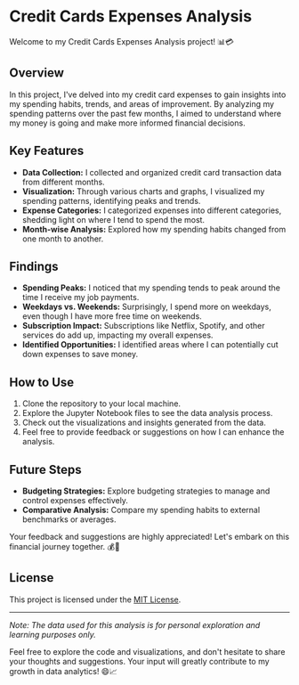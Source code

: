 # Credit Cards Expenses Analysis

Welcome to my Credit Cards Expenses Analysis project! 📊💳

## Overview

In this project, I've delved into my credit card expenses to gain insights into my spending habits, trends, and areas of improvement. By analyzing my spending patterns over the past few months, I aimed to understand where my money is going and make more informed financial decisions.

## Key Features

- **Data Collection:** I collected and organized credit card transaction data from different months.
- **Visualization:** Through various charts and graphs, I visualized my spending patterns, identifying peaks and trends.
- **Expense Categories:** I categorized expenses into different categories, shedding light on where I tend to spend the most.
- **Month-wise Analysis:** Explored how my spending habits changed from one month to another.

## Findings

- **Spending Peaks:** I noticed that my spending tends to peak around the time I receive my job payments.
- **Weekdays vs. Weekends:** Surprisingly, I spend more on weekdays, even though I have more free time on weekends.
- **Subscription Impact:** Subscriptions like Netflix, Spotify, and other services do add up, impacting my overall expenses.
- **Identified Opportunities:** I identified areas where I can potentially cut down expenses to save money.

## How to Use

1. Clone the repository to your local machine.
2. Explore the Jupyter Notebook files to see the data analysis process.
3. Check out the visualizations and insights generated from the data.
4. Feel free to provide feedback or suggestions on how I can enhance the analysis.

## Future Steps

- **Budgeting Strategies:** Explore budgeting strategies to manage and control expenses effectively.
- **Comparative Analysis:** Compare my spending habits to external benchmarks or averages.

Your feedback and suggestions are highly appreciated! Let's embark on this financial journey together. 💰🚀

## License

This project is licensed under the [MIT License](LICENSE).

---

*Note: The data used for this analysis is for personal exploration and learning purposes only.*

Feel free to explore the code and visualizations, and don't hesitate to share your thoughts and suggestions. Your input will greatly contribute to my growth in data analytics! 😄📈
